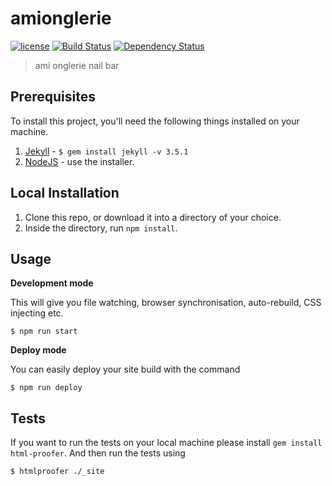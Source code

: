 # amionglerie

[![license][license-image]][license-url] [![Build Status][travis-image]][travis-url] [![Dependency Status][dependencyci-image]][dependencyci-url]

> ami onglerie nail bar

## Prerequisites

To install this project, you'll need the following things installed on your machine.

1. [Jekyll](http://jekyllrb.com/) - `$ gem install jekyll -v 3.5.1`
2. [NodeJS](http://nodejs.org) - use the installer.

## Local Installation

1. Clone this repo, or download it into a directory of your choice.
2. Inside the directory, run `npm install`.

## Usage

**Development mode**

This will give you file watching, browser synchronisation, auto-rebuild, CSS injecting etc.

```shell
$ npm run start
```

**Deploy mode**

You can easily deploy your site build with the command
```shell
$ npm run deploy
```

## Tests

If you want to run the tests on your local machine please install `gem install html-proofer`. And then run the tests using
```shell
$ htmlproofer ./_site
```

[license-image]: https://img.shields.io/badge/license-ISC-blue.svg
[license-url]: https://github.com/segtio/amionglerie/blob/master/LICENSE
[travis-image]: https://travis-ci.org/segtio/amionglerie.svg?branch=master
[travis-url]: https://travis-ci.org/segtio/amionglerie
[dependencyci-image]: https://dependencyci.com/github/segtio/amionglerie/badge
[dependencyci-url]: https://dependencyci.com/github/segtio/amionglerie
